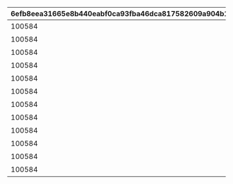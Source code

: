 |6efb8eea31665e8b440eabf0ca93fba46dca817582609a904b17b519059d997e|7897aa3ae076310746aa97f972511d010d6c6f9d5d58c8ff61ae66a73c4be2f3|631375a310a16b60c3ef671c94d67466e7438f370841f4e9aa4cda3ed5273ef3|7677a8d1972c465d506e09e591c95e90f0bf88b36512826cb2dff49186beaddd|c70bee81dfc091fca737663dbde2f7fca9c5329518c641b6fb0ae9870e5a109d|91f76e7d58d4c856c3e6bdec1fe85ecfb0d533c25c14741a031230fdba1ea44d|f857ff494570e1e4367a4f0e38e41ea65c636701ba2c425cf87a6c38ef870154|bae55b4f13afd59ca61b98d27baf2977217e09263fd572c4afce56c513b200d2|1eb373f8c735f5a30e6d5aabe6bb150ae763877f4d74304fad86707e2c63508d|5584005744f2a68246bbc62def424a88f0c965384c3c633967a2cb5b6f110532|686b4540a95be552531d1ffd0bcb6a2a28b4bf78b2abbea54fa949ffc55fe252|558467a0405db075634abc60f926d9e660a46ee611b14596724d815ffec4928b|da4d14ec3905abacb0cfbf4ca98cc1f43d3bfbf87397b527f8a6bee78ba51efb|63e48f3d04cc8f8f33c0ac104e0d50892bf53a434e33140f098d40f1e2cd2abb|61f8e1c4450380cf0623ae8fd5a5935362961b1fe8e53c5ec68355a3d085f639|
| --- | --- | --- | --- | --- | --- | --- | --- | --- | --- | --- | --- | --- | --- | --- |
|100584|90|100000|bgm_M220|800100101|1001001|1|2|350|-75|100584|bgm_M220|-30|0|？？？|
|100584|90|100000|bgm_M220|800100102|1001002|1|2|350|-75|100584|bgm_M220|-30|0|？？？|
|100584|90|100000|bgm_M220|800100103|1001003|1|2|350|-75|100584|bgm_M220|-30|0|？？？|
|100584|90|100000|bgm_M221|800100101|1001004|1|2|350|-75|100584|bgm_M221|-30|0|？？？|
|100584|90|100000|bgm_M221|800100102|1001005|1|2|350|-75|100584|bgm_M221|-30|0|？？？|
|100584|90|100000|bgm_M221|800100103|1001006|1|2|350|-75|100584|bgm_M221|-30|0|？？？|
|100584|90|100000|bgm_M220|800100201|1002001|1|2|350|-75|100584|bgm_M220|-30|0|？？？|
|100584|90|100000|bgm_M220|800100202|1002002|1|2|350|-75|100584|bgm_M220|-30|0|？？？|
|100584|90|100000|bgm_M220|800100203|1002003|1|2|350|-75|100584|bgm_M220|-30|0|？？？|
|100584|90|100000|bgm_M221|800100201|1002004|1|2|350|-75|100584|bgm_M221|-30|0|？？？|
|100584|90|100000|bgm_M221|800100202|1002005|1|2|350|-75|100584|bgm_M221|-30|0|？？？|
|100584|90|100000|bgm_M221|800100203|1002006|1|2|350|-75|100584|bgm_M221|-30|0|？？？|